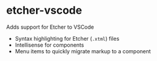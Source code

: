 # etcher-vscode
Adds support for Etcher to VSCode

- Syntax highlighting for Etcher (`.xtml`) files
- Intellisense for components
- Menu items to quickly migrate markup to a component
